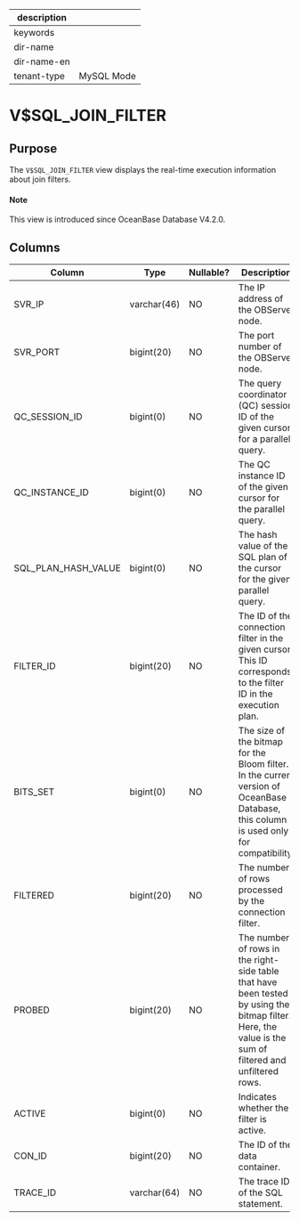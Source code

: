 |description||
|---|---|
|keywords||
|dir-name||
|dir-name-en||
|tenant-type|MySQL Mode|

# V$SQL_JOIN_FILTER

## Purpose

The `V$SQL_JOIN_FILTER` view displays the real-time execution information about join filters. 

<main id="notice" type='explain'>
  <h4>Note</h4>
  <p>This view is introduced since OceanBase Database V4.2.0. </p>
</main>

## Columns

| **Column** | **Type** | **Nullable?** | **Description** |
| --- | --- | --- | --- |
| SVR_IP | varchar(46) | NO | The IP address of the OBServer node. |
| SVR_PORT | bigint(20) | NO | The port number of the OBServer node. |
| QC_SESSION_ID | bigint(0) | NO | The query coordinator (QC) session ID of the given cursor for a parallel query. |
| QC_INSTANCE_ID | bigint(0) | NO | The QC instance ID of the given cursor for the parallel query. |
| SQL_PLAN_HASH_VALUE | bigint(0) | NO | The hash value of the SQL plan of the cursor for the given parallel query. |
| FILTER_ID | bigint(20) | NO | The ID of the connection filter in the given cursor. This ID corresponds to the filter ID in the execution plan. |
| BITS_SET | bigint(0) | NO | The size of the bitmap for the Bloom filter. In the current version of OceanBase Database, this column is used only for compatibility. |
| FILTERED | bigint(20) | NO | The number of rows processed by the connection filter. |
| PROBED | bigint(20) | NO | The number of rows in the right-side table that have been tested by using the bitmap filter. Here, the value is the sum of filtered and unfiltered rows. |
| ACTIVE | bigint(0) | NO | Indicates whether the filter is active. |
| CON_ID | bigint(20) | NO | The ID of the data container. |
| TRACE_ID | varchar(64) | NO | The trace ID of the SQL statement. |
